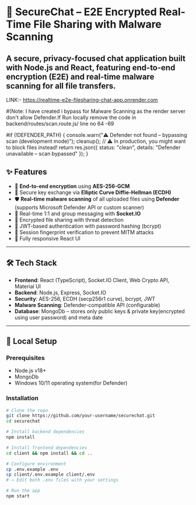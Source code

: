 # 🔐 SecureChat – E2E Encrypted Real-Time File Sharing with Malware Scanning

A secure, privacy-focused chat application built with **Node.js** and **React**, featuring **end-to-end encryption (E2E)** and real-time **malware scanning** for all file transfers.
---
LINK:- https://realtime-e2e-filesharing-chat-app.onrender.com

#(Note: I have created i bypass for Malware Scanning as the render server don't allow Defender.If Run locally remove the code in backend/routes/scan.route.js/ line no 64 -69 

#if (!DEFENDER_PATH) {
    console.warn("⚠️ Defender not found – bypassing scan (development mode)");
    cleanup();
    // ⚠️ In production, you might want to block files instead!
    return res.json({ status: "clean", details: "Defender unavailable – scan bypassed" });
  }


## ✨ Features

- 🔐 **End-to-end encryption** using **AES-256-GCM**  
- 🔑 Secure key exchange via **Elliptic Curve Diffie-Hellman (ECDH)**  
- 🛡️ **Real-time malware scanning** of all uploaded files using **Defender** (supports Microsoft Defender API or custom scanner)  
- 💬 Real-time 1:1 and group messaging with **Socket.IO**  
- 📁 Encrypted file sharing with threat detection  
- 👤 JWT-based authentication with password hashing (bcrypt)  
- 🔄 Session fingerprint verification to prevent MITM attacks  
- 📱 Fully responsive React UI  

---

## 🛠️ Tech Stack

- **Frontend**: React (TypeScript), Socket.IO Client, Web Crypto API, Material UI  
- **Backend**: Node.js, Express, Socket.IO  
- **Security**: AES-256, ECDH (secp256r1 curve), bcrypt, JWT  
- **Malware Scanning**: Defender-compatible API (configurable)  
- **Database**: MongoDb – stores only public keys & private key(encrypted using user password) and meta date    
---

## 🚀 Local Setup

### Prerequisites
- Node.js v18+
- MongoDb
- Windows 10/11 operating system(for Defender) 
### Installation

```bash
# Clone the repo
git clone https://github.com/your-username/securechat.git
cd securechat

# Install backend dependencies
npm install

# Install frontend dependencies
cd client && npm install && cd ..

# Configure environment
cp .env.example .env
cp client/.env.example client/.env
# → Edit both .env files with your settings

# Run the app
npm start
